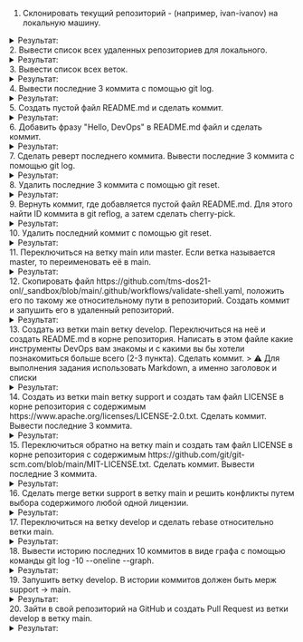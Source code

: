 1. Склонировать текущий репозиторий <FIRSTNAME>-<LASTNAME> (например, ivan-ivanov) на локальную машину.
<details><summary>Результат:</summary>
</details>
2. Вывести список всех удаленных репозиториев для локального.
<details><summary>Результат:</summary>
</details>
3. Вывести список всех веток.
<details><summary>Результат:</summary>
</details>
4. Вывести последние 3 коммитa с помощью git log.
<details><summary>Результат:</summary>
</details>
5. Создать пустой файл README.md и сделать коммит.
<details><summary>Результат:</summary>
</details>
6. Добавить фразу "Hello, DevOps" в README.md файл и сделать коммит.
<details><summary>Результат:</summary>
</details>
7. Сделать реверт последнего коммита. Вывести последние 3 коммитa с помощью git log.
<details><summary>Результат:</summary>
</details>
8. Удалить последние 3 коммита с помощью git reset.
<details><summary>Результат:</summary>
</details>
9. Вернуть коммит, где добавляется пустой файл README.md. Для этого найти ID коммита в git reflog, а затем сделать cherry-pick.
<details><summary>Результат:</summary>
</details>
10. Удалить последний коммит с помощью git reset.
<details><summary>Результат:</summary>
</details>
11. Переключиться на ветку main или master. Если ветка называется master, то переименовать её в main.
<details><summary>Результат:</summary>
</details>
12. Скопировать файл https://github.com/tms-dos21-onl/_sandbox/blob/main/.github/workflows/validate-shell.yaml, положить его по такому же относительному пути в репозиторий. Создать коммит и запушить его в удаленный репозиторий.
<details><summary>Результат:</summary>
</details>
13. Создать из ветки main ветку develop. Переключиться на неё и создать README.md в корне репозитория. Написать в этом файле какие инструменты DevOps вам знакомы и с какими вы бы хотели познакомиться больше всего (2-3 пункта). Сделать коммит.
> ⚠️ Для выполнения задания использовать Markdown, а именно заголовок и списки
<details><summary>Результат:</summary>
</details>
14. Создать из ветки main ветку support и создать там файл LICENSE в корне репозитория с содержимым https://www.apache.org/licenses/LICENSE-2.0.txt. Сделать коммит. Вывести последние 3 коммитa.
<details><summary>Результат:</summary>
</details>
15. Переключиться обратно на ветку main и создать там файл LICENSE в корне репозитория с содержимым https://github.com/git/git-scm.com/blob/main/MIT-LICENSE.txt. Сделать коммит. Вывести последние 3 коммитa.
<details><summary>Результат:</summary>
</details>
16. Сделать merge ветки support в ветку main и решить конфликты путем выбора содержимого любой одной лицензии.
<details><summary>Результат:</summary>
</details>
17. Переключиться на ветку develop и сделать rebase относительно ветки main.
<details><summary>Результат:</summary>
</details>
18. Вывести историю последних 10 коммитов в виде графа с помощью команды git log -10 --oneline --graph.
<details><summary>Результат:</summary>
</details>
19. Запушить ветку develop. В истории коммитов должен быть мерж support -> main.
<details><summary>Результат:</summary>
</details>
20. Зайти в свой репозиторий на GitHub и создать Pull Request из ветки develop в ветку main.
<details><summary>Результат:</summary>
</details>
